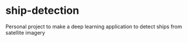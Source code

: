 # ship-detection
Personal project to make a deep learning application to detect ships from satellite imagery
